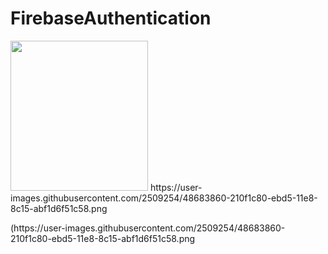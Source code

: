 # FirebaseAuthentication
<p>
    <img src="E:\Ashish\ReactNative\GitHub\Login.png" width="220" height="240" />
    https://user-images.githubusercontent.com/2509254/48683860-210f1c80-ebd5-11e8-8c15-abf1d6f51c58.png
</p>
(https://user-images.githubusercontent.com/2509254/48683860-210f1c80-ebd5-11e8-8c15-abf1d6f51c58.png